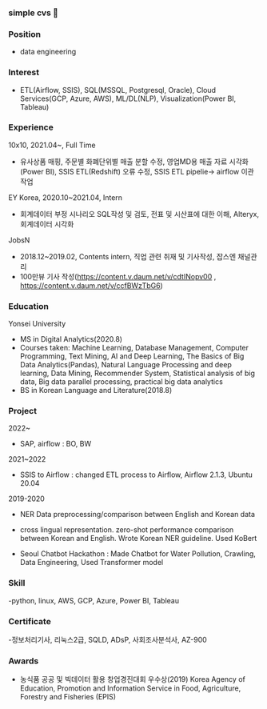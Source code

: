 ### simple cvs 👋

### Position
- data engineering

### Interest
- ETL(Airflow, SSIS), SQL(MSSQL, Postgresql, Oracle), Cloud Services(GCP, Azure, AWS), ML/DL(NLP), Visualization(Power BI, Tableau)

### Experience
10x10, 2021.04~, Full Time
- 유사상품 매핑, 주문별 화폐단위별 매출 분할 수정, 영업MD용 매출 자료 시각화(Power BI), SSIS ETL(Redshift) 오류 수정, SSIS ETL pipelie→ airflow 이관 작업


EY Korea, 2020.10~2021.04, Intern
- 회계데이터 부정 시나리오 SQL작성 및 검토, 전표 및 시산표에 대한 이해, Alteryx, 회계데이터 시각화


JobsN
- 2018.12~2019.02, Contents intern, 직업 관련 취재 및 기사작성, 잡스엔 채널관리
- 100만뷰 기사 작성(https://content.v.daum.net/v/cdtINopv00 ,  https://content.v.daum.net/v/ccfBWzTbG6)

### Education
Yonsei University
- MS in Digital Analytics(2020.8)
- Courses taken: Machine Learning, Database Management, Computer Programming, Text Mining, AI and Deep Learning, The Basics of Big Data Analytics(Pandas), Natural Language Processing and deep learning, Data Mining, Recommender System, Statistical analysis of big data, Big data parallel processing, practical big data analytics
- BS in Korean Language and Literature(2018.8)


### Project
2022~
- SAP, airflow
: BO, BW

2021~2022
- SSIS to Airflow
: changed ETL process to Airflow, Airflow 2.1.3, Ubuntu 20.04

2019-2020
- NER Data preprocessing/comparison between English and Korean data
- cross lingual representation. zero-shot performance comparison between Korean and English. Wrote Korean NER guideline. Used KoBert

- Seoul Chatbot Hackathon
: Made Chatbot for Water Pollution, Crawling, Data Engineering, Used Transformer model


### Skill
-python, linux, AWS, GCP, Azure, Power BI, Tableau


### Certificate
-정보처리기사, 리눅스2급, SQLD, ADsP, 사회조사분석사, AZ-900

### Awards
- 농식품 공공 및 빅데이터 활용 창업경진대회 우수상(2019)
Korea Agency of Education, Promotion and Information Service in Food, Agriculture, Forestry and Fisheries (EPIS)

<!--
**hyaluronicc/hyaluronicc** is a ✨ _special_ ✨ repository because its `README.md` (this file) appears on your GitHub profile.

Here are some ideas to get you started:

- 🔭 I’m currently working on ...
- 🌱 I’m currently learning ...
- 👯 I’m looking to collaborate on ...
- 🤔 I’m looking for help with ...
- 💬 Ask me about ...
- 📫 How to reach me: ...
- 😄 Pronouns: ...
- ⚡ Fun fact: ...
-->
